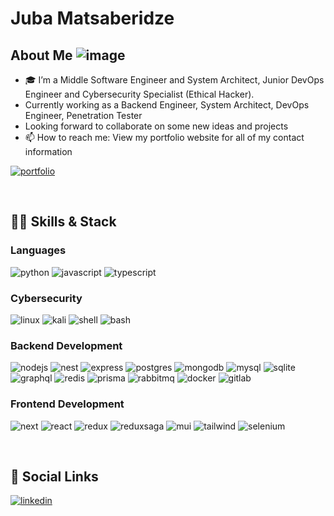 # Juba Matsaberidze

## About Me    ![image](https://github.com/Jubiko31/Jubiko31/assets/53910160/21b14dc6-7dd4-433d-9bf2-df6566c91161)



- 🎓 I’m a Middle Software Engineer and System Architect, Junior DevOps Engineer and Cybersecurity Specialist (Ethical Hacker).
- Currently working as a Backend Engineer, System Architect, DevOps Engineer, Penetration Tester
- Looking forward to collaborate on some new ideas and projects
- 📫 How to reach me: View my portfolio website for all of my contact information

[![portfolio](https://img.shields.io/badge/website-000000?style=for-the-badge&logo=About.me&logoColor=white)](https://juba-portfolio.netlify.app)

<br />

## 🐱‍💻 Skills & Stack

### Languages

![python](https://img.shields.io/badge/Python-FFD43B?style=for-the-badge&logo=python&logoColor=blue)
![javascript](https://img.shields.io/badge/JavaScript-323330?style=for-the-badge&logo=javascript&logoColor=F7DF1E)
![typescript](https://img.shields.io/badge/TypeScript-007ACC?style=for-the-badge&logo=typescript&logoColor=white)


### Cybersecurity
![linux](https://img.shields.io/badge/Linux-FCC624?style=for-the-badge&logo=linux&logoColor=black)
![kali](https://img.shields.io/badge/Kali_Linux-557C94?style=for-the-badge&logo=kali-linux&logoColor=white)
![shell](https://img.shields.io/badge/Shell_Script-121011?style=for-the-badge&logo=gnu-bash&logoColor=white)
![bash](https://img.shields.io/badge/GNU%20Bash-4EAA25?style=for-the-badge&logo=GNU%20Bash&logoColor=white)


### Backend Development 
![nodejs](https://img.shields.io/badge/Node.js-339933?style=for-the-badge&logo=nodedotjs&logoColor=white)
![nest](https://img.shields.io/badge/nestjs-E0234E?style=for-the-badge&logo=nestjs&logoColor=white)
![express](https://img.shields.io/badge/Express.js-000000?style=for-the-badge&logo=express&logoColor=white)
![postgres](https://img.shields.io/badge/PostgreSQL-316192?style=for-the-badge&logo=postgresql&logoColor=white)
![mongodb](https://img.shields.io/badge/MongoDB-4EA94B?style=for-the-badge&logo=mongodb&logoColor=white)
![mysql](https://img.shields.io/badge/MySQL-005C84?style=for-the-badge&logo=mysql&logoColor=white)
![sqlite](https://img.shields.io/badge/SQLite-07405E?style=for-the-badge&logo=sqlite&logoColor=white)
![graphql](https://img.shields.io/badge/GraphQl-E10098?style=for-the-badge&logo=graphql&logoColor=white)
![redis](https://img.shields.io/badge/redis-CC0000.svg?&style=for-the-badge&logo=redis&logoColor=white)
![prisma](https://img.shields.io/badge/Prisma-3982CE?style=for-the-badge&logo=Prisma&logoColor=white)
![rabbitmq](https://img.shields.io/badge/rabbitmq-%23FF6600.svg?&style=for-the-badge&logo=rabbitmq&logoColor=white)
![docker](https://img.shields.io/badge/Docker-2CA5E0?style=for-the-badge&logo=docker&logoColor=white)
![gitlab](https://img.shields.io/badge/GitLab-FF4500?style=for-the-badge&logo=gitlab&logoColor=white)

### Frontend Development
![next](https://img.shields.io/badge/next.js-000000?style=for-the-badge&logo=nextdotjs&logoColor=white)
![react](https://img.shields.io/badge/React-20232A?style=for-the-badge&logo=react&logoColor=61DAFB)
![redux](https://img.shields.io/badge/Redux-593D88?style=for-the-badge&logo=redux&logoColor=white)
![reduxsaga](https://img.shields.io/badge/Redux%20saga-86D46B?style=for-the-badge&logo=redux%20saga&logoColor=999999)
![mui](https://img.shields.io/badge/Material%20UI-007FFF?style=for-the-badge&logo=mui&logoColor=white)
![tailwind](https://img.shields.io/badge/Tailwind_CSS-38B2AC?style=for-the-badge&logo=tailwind-css&logoColor=white)
![selenium](https://img.shields.io/badge/Selenium-43B02A?style=for-the-badge&logo=Selenium&logoColor=white)

<br />

## 🔗 Social Links

[![linkedin](https://img.shields.io/badge/LinkedIn-0077B5?style=for-the-badge&logo=linkedin&logoColor=white)](https://www.linkedin.com/in/juba-matsaberidze-7b66a7204/)
